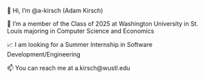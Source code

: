 <ul>👋 Hi, I’m @a-kirsch (Adam Kirsch)</ul>
<ul>👀 I’m a member of the Class of 2025 at Washington University in St. Louis majoring in Computer Science and Economics </ul>
<ul>📈 I am looking for a Summer Internship in Software Development/Engineering</ul>
<ul>📫 You can reach me at a.kirsch@wustl.edu</ul>
